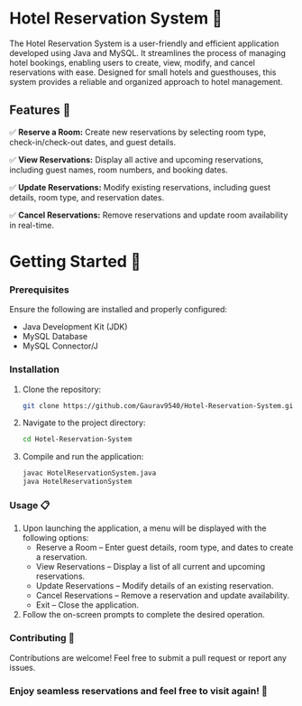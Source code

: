 # Hotel Reservation System 🏨
The Hotel Reservation System is a user-friendly and efficient application developed using Java and MySQL. It streamlines the process of managing hotel bookings, enabling users to create, view, modify, and cancel reservations with ease. Designed for small hotels and guesthouses, this system provides a reliable and organized approach to hotel management.

## Features 🌟
✅ **Reserve a Room:** Create new reservations by selecting room type, check-in/check-out dates, and guest details. <br>

✅ **View Reservations:** Display all active and upcoming reservations, including guest names, room numbers, and booking dates. <br>

✅ **Update Reservations:** Modify existing reservations, including guest details, room type, and reservation dates. <br>

✅ **Cancel Reservations:** Remove reservations and update room availability in real-time. <br>

# Getting Started 🚀
### Prerequisites
Ensure the following are installed and properly configured:
  - Java Development Kit (JDK)
  - MySQL Database
  - MySQL Connector/J

### Installation
1. Clone the repository:
   
   ```sh
   git clone https://github.com/Gaurav9540/Hotel-Reservation-System.git

3. Navigate to the project directory:
   
   ```sh
   cd Hotel-Reservation-System

5. Compile and run the application:
   
   ```sh
   javac HotelReservationSystem.java  
   java HotelReservationSystem
   

### Usage 📋
1. Upon launching the application, a menu will be displayed with the following options:
   - Reserve a Room – Enter guest details, room type, and dates to create a reservation.
   - View Reservations – Display a list of all current and upcoming reservations.
   - Update Reservations – Modify details of an existing reservation.
   - Cancel Reservations – Remove a reservation and update availability.
   - Exit – Close the application.
2. Follow the on-screen prompts to complete the desired operation.

### Contributing 🎯
Contributions are welcome! Feel free to submit a pull request or report any issues.

### Enjoy seamless reservations and feel free to visit again! 🌟
